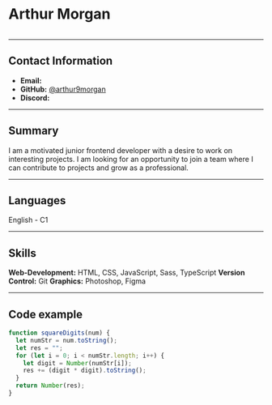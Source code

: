 # Arthur Morgan
![]()

***

## Contact Information
- **Email:** 
- **GitHub:** [@arthur9morgan](https://github.com/arthur9morgan)
- **Discord:** 

***

## Summary
I am a motivated junior frontend developer with a desire to work on interesting projects. I am looking for an opportunity to join a team where I can contribute to projects and grow as a professional.

***

## Languages
English - C1

***

## Skills
**Web-Development:** HTML, CSS, JavaScript, Sass, TypeScript
**Version Control:** Git
**Graphics:** Photoshop, Figma

***

## Code example
```javascript
function squareDigits(num) {
  let numStr = num.toString();
  let res = "";
  for (let i = 0; i < numStr.length; i++) {
    let digit = Number(numStr[i]);
    res += (digit * digit).toString();
  }
  return Number(res);
}
```